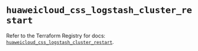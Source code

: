 # `huaweicloud_css_logstash_cluster_restart`

Refer to the Terraform Registry for docs: [`huaweicloud_css_logstash_cluster_restart`](https://registry.terraform.io/providers/huaweicloud/huaweicloud/1.71.1/docs/resources/css_logstash_cluster_restart).
